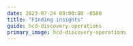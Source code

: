 ```yaml
---
date: 2023-07-24 09:00:00 -0500
title: "Finding insights"
guide: hcd-discovery-operations
primary_image: hcd-discovery-operations
---
```

